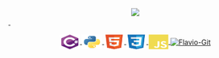 <div align="center">
  <a href="https://github.com/FlavioMartinsCruz">
<!-- <img height="180em" src="https://github-readme-stats.vercel.app/api?username=FlavioMartinsCruz&show_icons=true&theme=dracula&include_all_commits=true&count_private=true"/>-->
  <img height="180em" src="https://github-readme-stats.vercel.app/api/top-langs/?username=FlavioMartinsCruz&layout=compact&langs_count=7&theme=dracula"/>
</div>
  &nbsp;
<div align="center" style="display: inline_block"><br>
  <img align="center" alt="Flavio-Csharp" height="30" width="40" src="https://raw.githubusercontent.com/devicons/devicon/master/icons/csharp/csharp-original.svg">
  <img align="center" alt="Flavio-Python" height="30" width="40" src="https://raw.githubusercontent.com/devicons/devicon/master/icons/python/python-original.svg">
  <img align="center" alt="Flavio-HTML" height="30" width="40" src="https://raw.githubusercontent.com/devicons/devicon/master/icons/html5/html5-original.svg">
  <img align="center" alt="Flavio-CSS" height="30" width="40" src="https://raw.githubusercontent.com/devicons/devicon/master/icons/css3/css3-original.svg">
  <img align="center" alt="Flavio-Js" height="30" width="40" src="https://raw.githubusercontent.com/devicons/devicon/master/icons/javascript/javascript-plain.svg">
  <img align="center" alt="Flavio-Git" height="30" width="40" src="https://cdn.jsdelivr.net/gh/devicons/devicon/icons/git/git-original.svg"/>
</div>
